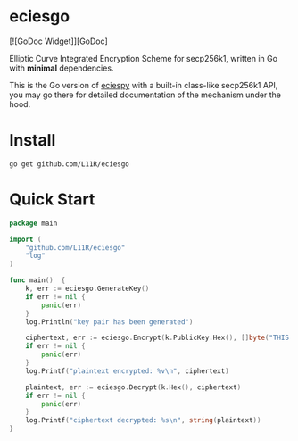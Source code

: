 # eciesgo

[![GoDoc Widget]][GoDoc]

Elliptic Curve Integrated Encryption Scheme for secp256k1, written in Go with **minimal** dependencies.

This is the Go version of [eciespy](https://github.com/kigawas/eciespy) with a built-in class-like secp256k1 API, you may go there for detailed documentation of the mechanism under the hood.

# Install
`go get github.com/L11R/eciesgo`

# Quick Start
```go
package main

import (
	"github.com/L11R/eciesgo"
	"log"
)

func main()  {
	k, err := eciesgo.GenerateKey()
	if err != nil {
		panic(err)
	}
	log.Println("key pair has been generated")

	ciphertext, err := eciesgo.Encrypt(k.PublicKey.Hex(), []byte("THIS IS THE TEST"))
	if err != nil {
		panic(err)
	}
	log.Printf("plaintext encrypted: %v\n", ciphertext)

	plaintext, err := eciesgo.Decrypt(k.Hex(), ciphertext)
	if err != nil {
		panic(err)
	}
	log.Printf("ciphertext decrypted: %s\n", string(plaintext))
}
```